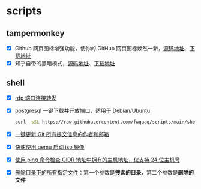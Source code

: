 # scripts

## tampermonkey

- [x] Github 网页图标增强功能，使你的 GitHub 网页图标焕然一新，[源码地址](./tampermonkey/github_web_icon_theme.js)、[下载地址](https://greasyfork.org/zh-CN/scripts/471272-github-网页图标主题)
- [x] 知乎自带的黑暗模式，[源码地址](./tampermonkey/zhihu_dark_mode.js)、[下载地址](https://greasyfork.org/zh-CN/scripts/481002-知乎黑暗模式) 

## shell

- [x] [rdp 端口连接转发](./shell/rdp_forward.sh)
- [x] postgresql 一键下载并开放端口，适用于 Debian/Ubuntu

  ```bash
  curl -sSL https://raw.githubusercontent.com/fwqaaq/scripts/main/shell/postgresql.sh | sudo bash
  ```

- [x] [一键更新 Git 所有提交信息的作者和邮箱](./shell/update_git_info.sh)
- [x] [快速使用 qemu 启动 iso 镜像](./shell/qemu_start.sh)
- [x] [使用 ping 命令检查 CIDR 地址中拥有的主机地址，仅支持 24 位主机号](./shell/ping_cidr.sh)
- [x] [删除目录下的所有指定文件](./shell/del_folder.sh)：第一个参数是**搜索的目录**，第二个参数是**删除的文件**
